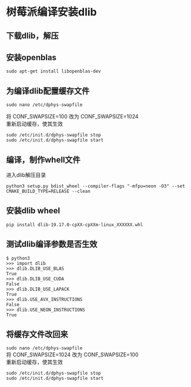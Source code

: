 # 树莓派编译安装dlib

## 下载dlib，解压

## 安装openblas
```
sudo apt-get install libopenblas-dev
```

## 为编译dlib配置缓存文件  
```
sudo nano /etc/dphys-swapfile
```  
将 CONF_SWAPSIZE=100 改为 CONF_SWAPSIZE=1024  
重新启动缓存，使其生效
```
sudo /etc/init.d/dphys-swapfile stop
sudo /etc/init.d/dphys-swapfile start
```
## 编译，制作whell文件
进入dlib解压目录
```
python3 setup.py bdist_wheel --compiler-flags "-mfpu=neon -O3" --set CMAKE_BUILD_TYPE=RELEASE --clean
```
## 安装dlib wheel
```
pip install dlib-19.17.0-cpXX-cpXXm-linux_XXXXXX.whl
```
## 测试dlib编译参数是否生效
```
$ python3
>>> import dlib
>>> dlib.DLIB_USE_BLAS
True
>>> dlib.DLIB_USE_CUDA
False
>>> dlib.DLIB_USE_LAPACK
True
>>> dlib.USE_AVX_INSTRUCTIONS
False
>>> dlib.USE_NEON_INSTRUCTIONS
True
```

## 将缓存文件改回来
`sudo nano /etc/dphys-swapfile`  
将 CONF_SWAPSIZE=1024 改为 CONF_SWAPSIZE=100  
重新启动缓存，使其生效
```
sudo /etc/init.d/dphys-swapfile stop
sudo /etc/init.d/dphys-swapfile start
```


